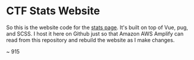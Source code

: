 # CTF Stats Website

So this is the website code for the [stats page](https://nineonefive.xyz). It's built on top of Vue, pug, and SCSS. I host it here on Github just so that Amazon AWS Amplify can read from this repository and rebuild the website as I make changes.

~ 915